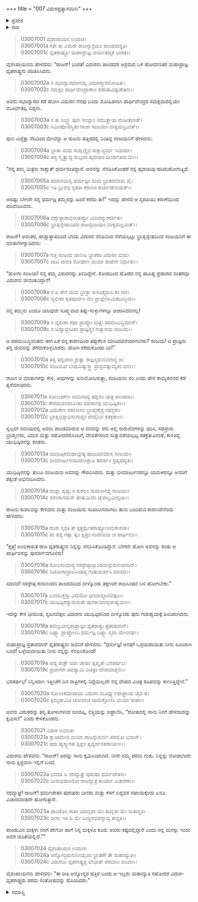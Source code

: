 +++
title = "007 ವಿದುರಪ್ರತ್ಯಾಗಮನಃ"
+++

<details><summary>ಪ್ರವೇಶ</summary>


।।   ಓಂ ಓಂ ನಮೋ ನಾರಾಯಣಾಯ।।   ಶ್ರೀ ವೇದವ್ಯಾಸಾಯ ನಮಃ ।।

ಶ್ರೀ ಕೃಷ್ಣದ್ವೈಪಾಯನ ವೇದವ್ಯಾಸ ವಿರಚಿತ  

**ಶ್ರೀ ಮಹಾಭಾರತ**

**ಆರಣ್ಯಕ ಪರ್ವ**

**ಅರಣ್ಯಕ ಪರ್ವ**

**ಅಧ್ಯಾಯ 7**

</details>


<details><summary>ಸಾರ</summary>

ಪರಿತಪಿಸಿದ ಧೃತರಾಷ್ಟ್ರನು ವಿದುರನನ್ನು ಹಿಂದೆ ಕರೆದುಕೊಂಡು ಬರಲು ಸಂಜಯನನ್ನು ಕಳುಹಿಸುವುದು (1-10). ವಿದುರನು ಹಿಂದಿರುಗಿ ಧೃತರಾಷ್ಟ್ರನನ್ನು ಸೇರುವುದು (11-24).

</details>


> 03007001 ವೈಶಂಪಾಯನ ಉವಾಚ।  
03007001a ಗತೇ ತು ವಿದುರೇ ರಾಜನ್ನಾಶ್ರಮಂ ಪಾಂಡವಾನ್ಪ್ರತಿ।  
03007001c ಧೃತರಾಷ್ಟ್ರೋ ಮಹಾಪ್ರಾಜ್ಞಃ ಪರ್ಯತಪ್ಯತ ಭಾರತ।।

ವೈಶಂಪಾಯನನು ಹೇಳಿದನು: “ರಾಜನ್! ಭಾರತ! ವಿದುರನು ಪಾಂಡವರ ಆಶ್ರಮದ ಬಳಿ ಹೋದನಂತರ ಮಹಾಪ್ರಾಜ್ಞ ಧೃತರಾಷ್ಟ್ರನು ಪರಿತಪಿಸಿದನು.

> 03007002a ಸ ಸಭಾದ್ವಾರಮಾಗಮ್ಯ ವಿದುರಸ್ಮಾರಮೋಹಿತಃ।  
03007002c ಸಮಕ್ಷಂ ಪಾರ್ಥಿವೇಂದ್ರಾಣಾಂ ಪಪಾತಾವಿಷ್ಟಚೇತನಃ।।

ಅವನು ಸಭಾದ್ವಾರದ ಕಡೆ ಹೋಗಿ ವಿದುರನ ನೆನಪು ಬಂದು ಮೋಹಿತನಾಗಿ ಪಾರ್ಥಿವೇಂದ್ರರ ಸಮಕ್ಷಮದಲ್ಲಿಯೇ ಮೂರ್ಛೆತಪ್ಪಿ ಬಿದ್ದನು.

> 03007003a ಸ ತು ಲಬ್ಧ್ವಾ ಪುನಃ ಸಂಜ್ಞಾಂ ಸಮುತ್ಥಾಯ ಮಹೀತಲಾತ್।  
03007003c ಸಮೀಪೋಪಸ್ಥಿತಂ ರಾಜಾ ಸಂಜಯಂ ವಾಕ್ಯಮಬ್ರವೀತ್।।

ಪುನಃ ಎಚ್ಚೆತ್ತು ನೆಲದಿಂದ ಮೇಲೆದ್ದು ಆ ರಾಜನು ಹತ್ತಿರದಲ್ಲಿ ನಿಂತಿದ್ದ ಸಂಜಯನಿಗೆ ಹೇಳಿದನು:

> 03007004a ಭ್ರಾತಾ ಮಮ ಸುಹೃಚ್ಚೈವ ಸಾಕ್ಷಾದ್ಧರ್ಮ ಇವಾಪರಃ।   
03007004c ತಸ್ಯ ಸ್ಮೃತ್ವಾದ್ಯ ಸುಭೃಶಂ ಹೃದಯಂ ದೀರ್ಯತೀವ ಮೇ।।

“ನನ್ನ ತಮ್ಮ ಮಿತ್ರನು ಸಾಕ್ಷಾತ್ ಧರ್ಮನಂತಿದ್ದಾನೆ. ಅವನನ್ನು ನೆನಪಿಸಿಕೊಂಡರೆ ನನ್ನ ಹೃದಯವು ಹರಿದುಹೋಗುತ್ತಿದೆ.

> 03007005a ತಮಾನಯಸ್ವ ಧರ್ಮಜ್ಞಂ ಮಮ ಭ್ರಾತರಮಾಶು ವೈ।  
03007005c ಇತಿ ಬ್ರುವನ್ಸ ನೃಪತಿಃ ಕರುಣಂ ಪರ್ಯದೇವಯತ್।।

ಆದಷ್ಟು ಬೇಗನೇ ನನ್ನ ಧರ್ಮಜ್ಞ ತಮ್ಮನನ್ನು ಹಿಂದೆ ಕರೆದು ತಾ!” ಇದನ್ನು ಹೇಳಿದ ಆ ನೃಪತಿಯು ಕರುಣೆಯಿಂದ ಪರಿವೇದಿಸಿದನು.

> 03007006a ಪಶ್ಚಾತ್ತಾಪಾಭಿಸಂತಪ್ತೋ ವಿದುರಸ್ಮಾರಕರ್ಶಿತಃ।  
03007006c ಭ್ರಾತೃಸ್ನೇಹಾದಿದಂ ರಾಜನ್ಸಂಜಯಂ ವಾಕ್ಯಮಬ್ರವೀತ್।।

ರಾಜನ್! ಅನಂತರ, ಪಾಶ್ಚಾತ್ತಾಪದಿಂದ ಬೆಂದು ವಿದುರನ ನೆನಪಿನಿಂದ ಸೆಳೆಯಲ್ಪಟ್ಟು ಭ್ರಾತೃಸ್ನೇಹದಿಂದ ಸಂಜಯನಿಗೆ ಈ ಮಾತುಗಳನ್ನಾಡಿದನು:

> 03007007a ಗಚ್ಚ ಸಂಜಯ ಜಾನೀಹಿ ಭ್ರಾತರಂ ವಿದುರಂ ಮಮ।  
03007007c ಯದಿ ಜೀವತಿ ರೋಷೇಣ ಮಯಾ ಪಾಪೇನ ನಿರ್ಧುತಃ।।

“ಹೋಗು ಸಂಜಯ! ನನ್ನ ತಮ್ಮ ವಿದುರನನ್ನು ತಿಳಿದಿದ್ದೇನೆ. ಕೋಪದಿಂದ ಹೊಡೆದ ನನ್ನ ಪಾಪಿಷ್ಟ ಪ್ರಹಾರದ ನಂತರವೂ ವಿದುರನು ಜೀವಂತವಿದ್ದಾನೆ!

> 03007008a ನ ಹಿ ತೇನ ಮಮ ಭ್ರಾತ್ರಾ ಸುಸೂಕ್ಷ್ಮಮಪಿ ಕಿಂ ಚನ।  
03007008c ವ್ಯಲೀಕಂ ಕೃತಪೂರ್ವಂ ಮೇ ಪ್ರಾಜ್ಞೇನಾಮಿತಬುದ್ಧಿನಾ।।

ನನ್ನ ತಮ್ಮನು ಎಂದೂ ಯಾವುದೇ ಸೂಕ್ಷ್ಮವಾದ ತಪ್ಪು-ಸುಳ್ಳುಗಳನ್ನೂ ಆಚರಿಸಿದವನಲ್ಲ!

> 03007009a ಸ ವ್ಯಲೀಕಂ ಕಥಂ ಪ್ರಾಪ್ತೋ ಮತ್ತಃ ಪರಮಬುದ್ಧಿಮಾನ್।  
03007009c ನ ಜಹ್ಯಾಜ್ಜೀವಿತಂ ಪ್ರಾಜ್ಞಸ್ತಂ ಗಚ್ಚಾನಯ ಸಂಜಯ।।

ಆ ಪರಮಬುದ್ಧಿವಂತನು ಈಗ ಏಕೆ ನನ್ನ ಕಾರಣದಿಂದ ತಪ್ಪುಕೆಲಸ ಮಾಡಿದವನೆಂದಾಗಬೇಕು? ಸಂಜಯ! ಆ ಪ್ರಾಜ್ಞನು ತನ್ನ ಜೀವವನ್ನು ತೆಗೆದುಕೊಳ್ಳಬಾರದು. ಹೋಗಿ ಕರೆದುಕೊಂಡು ಬಾ!”

> 03007010a ತಸ್ಯ ತದ್ವಚನಂ ಶ್ರುತ್ವಾ ರಾಜ್ಞಸ್ತಮನುಮಾನ್ಯ ಚ।  
03007010c ಸಂಜಯೋ ಬಾಢಮಿತ್ಯುಕ್ತ್ವಾ ಪ್ರಾದ್ರವತ್ಕಾಮ್ಯಕಂ ವನಂ।।

ರಾಜನ ಆ ಮಾತುಗಳನ್ನು ಕೇಳಿ, ಅವುಗಳನ್ನು ಅನುಮೋದಿಸುತ್ತಾ, ಸಂಜಯನು ಸರಿ ಎಂದು ಹೇಳಿ ಕಾಮ್ಯಕವನದ ಕಡೆ ತ್ವರೆಮಾಡಿದನು.

> 03007011a ಸೋಽಚಿರೇಣ ಸಮಾಸಾದ್ಯ ತದ್ವನಂ ಯತ್ರ ಪಾಂಡವಾಃ।  
03007011c ರೌರವಾಜಿನಸಂವೀತಂ ದದರ್ಶಾಥ ಯುಧಿಷ್ಠಿರಂ।।   
03007012a ವಿದುರೇಣ ಸಹಾಸೀನಂ ಬ್ರಾಹ್ಮಣೈಶ್ಚ ಸಹಸ್ರಶಃ।  
03007012c ಭ್ರಾತೃಭಿಶ್ಚಾಭಿಸಂಗುಪ್ತಂ ದೇವೈರಿವ ಶತಕ್ರತುಂ।।

ಸ್ವಲ್ಪವೇ ಸಮಯದಲ್ಲಿ ಅವನು ಪಾಂಡವರಿರುವ ಆ ವನವನ್ನು ಸೇರಿ ಅಲ್ಲಿ ರುರುಜಿನಗಳನ್ನು ಧರಿಸಿ, ಸಹಸ್ರಾರು ಬ್ರಾಹ್ಮಣರು, ವಿದುರ ಮತ್ತು ಸಹೋದರರೊಂದಿಗೆ, ದೇವತೆಗಳಿಂದ ಸುತ್ತುವರೆಯಲ್ಪಟ್ಟ ಶತಕ್ರತುವಿನಂತೆ, ಕುಳಿತಿದ್ದ ಯುಧಿಷ್ಠಿರನನ್ನು ಕಂಡನು.

> 03007013a ಯುಧಿಷ್ಠಿರಮಥಾಭ್ಯೇತ್ಯ ಪೂಜಯಾಮಾಸ ಸಂಜಯಃ।   
03007013c ಭೀಮಾರ್ಜುನಯಮಾಂಶ್ಚಾಪಿ ತದರ್ಹಂ ಪ್ರತ್ಯಪದ್ಯತ।।

ಯುಧಿಷ್ಠಿರನನ್ನು ತಲುಪಿ ಸಂಜಯನು ಅವನನ್ನು ಗೌರವಿಸಿದನು. ಮತ್ತು ಭೀಮಾರ್ಜುನರನ್ನೂ ಯಮಳರನ್ನೂ ಅವರಿಗೆ ತಕ್ಕಂತೆ ಅಭಿನಂದಿಸಿದನು.

> 03007014a ರಾಜ್ಞಾ ಪೃಷ್ಟಃ ಸ ಕುಶಲಂ ಸುಖಾಸೀನಶ್ಚ ಸಂಜಯಃ।  
03007014c ಶಶಂಸಾಗಮನೇ ಹೇತುಮಿದಂ ಚೈವಾಬ್ರವೀದ್ವಚಃ।।

ರಾಜನು ಕುಶಲವನ್ನು ಕೇಳಿದನು ಮತ್ತು ಸಂಜಯನು ಸುಖಾಸೀನನಾಗಲು ತಾನು ಬಂದಿರುವ ಕಾರಣವೇನೆಂದು ಹೇಳಿದನು:

> 03007015a ರಾಜಾ ಸ್ಮರತಿ ತೇ ಕ್ಷತ್ತರ್ಧೃತರಾಷ್ಟ್ರೋಽಂಬಿಕಾಸುತಃ।  
03007015c ತಂ ಪಶ್ಯ ಗತ್ವಾ ತ್ವಂ ಕ್ಷಿಪ್ರಂ ಸಂಜೀವಯ ಚ ಪಾರ್ಥಿವಂ।।

“ಕ್ಷತ್ತ! ಅಂಬಿಕಾಸುತ ರಾಜ ಧೃತರಾಷ್ಟ್ರನು ನಿನ್ನನ್ನು ನೆನಪಿಸಿಕೊಂಡಿದ್ದಾನೆ. ಬೇಗನೇ ಹೋಗಿ ಅವನನ್ನು ಕಂಡು ಆ ಪಾರ್ಥಿವನನ್ನು ಪುನರ್ಜೀವಗೊಳಿಸು!

> 03007016a ಸೋಽನುಮಾನ್ಯ ನರಶ್ರೇಷ್ಠಾನ್ಪಾಂಡವಾನ್ಕುರುನಂದನಾನ್।  
03007016c ನಿಯೋಗಾದ್ರಾಜಸಿಂಹಸ್ಯ ಗಂತುಮರ್ಹಸಿ ಮಾನದ।।

ಮಾನದ! ನರಶ್ರೇಷ್ಠ ಕುರುನಂದನ ಪಾಂಡವರಿಂದ ಬೀಳ್ಕೊಂಡು ತಕ್ಷಣವೇ ರಾಜಸಿಂಹನ ಬಳಿ ಹೋಗಬೇಕು.”

> 03007017a ಏವಮುಕ್ತಸ್ತು ವಿದುರೋ ಧೀಮಾನ್ಸ್ವಜನವತ್ಸಲಃ।  
03007017c ಯುಧಿಷ್ಠಿರಸ್ಯಾನುಮತೇ ಪುನರಾಯಾದ್ಗಜಾಹ್ವಯಂ।।

ಇದನ್ನು ಕೇಳಿ ಧೀಮಂತ, ಸ್ವಜನವತ್ಸಲ ವಿದುರನು ಯುಧಿಷ್ಠಿರನಿಂದ ಬೀಳ್ಕೊಂಡು ಪುನಃ ಗಜಾಹ್ವಯಕ್ಕೆ ಹಿಂದಿರುಗಿದನು.

> 03007018a ತಮಬ್ರವೀನ್ಮಹಾಪ್ರಾಜ್ಞಂ ಧೃತರಾಷ್ಟ್ರಃ ಪ್ರತಾಪವಾನ್।   
03007018c ದಿಷ್ಟ್ಯಾ ಪ್ರಾಪ್ತೋಽಸಿ ಧರ್ಮಜ್ಞ ದಿಷ್ಟ್ಯಾ ಸ್ಮರಸಿ ಮೇಽನಘ।।

ಮಹಾಪ್ರಾಜ್ಞ ಪ್ರತಾಪವಾನ್ ಧೃತರಾಷ್ಟ್ರನು ಅವನಿಗೆ ಹೇಳಿದನು: “ಧರ್ಮಜ್ಞ! ಆನಘ! ಒಳ್ಳೆಯದಾಯಿತು ನೀನು ಹಿಂದಿರುಗಿ ಬಂದೆ! ಒಳ್ಳೆಯದಾಯಿತು ನೀನು ನನ್ನನ್ನು ನೆನಪಿಸಿಕೊಂಡೆ!

> 03007019a ಅದ್ಯ ರಾತ್ರೌ ದಿವಾ ಚಾಹಂ ತ್ವತ್ಕೃತೇ ಭರತರ್ಷಭ।  
03007019c ಪ್ರಜಾಗರೇ ಪಪಶ್ಯಾಮಿ ವಿಚಿತ್ರಂ ದೇಹಮಾತ್ಮನಃ।।

ಭರತರ್ಷಭ! ನಿನ್ನಿಂದಾಗಿ ಇತ್ತೀಚೆಗೆ ದಿನ ರಾತ್ರಿಗಳಲ್ಲಿ ನಿದ್ದೆಯಿಲ್ಲದೇ ನನ್ನ ದೇಹದ ವಿಚಿತ್ರ ರೂಪವನ್ನು ಕಾಣುತ್ತಿದ್ದೇನೆ.”

> 03007020a ಸೋಽಂಕಮಾದಾಯ ವಿದುರಂ ಮೂರ್ಧ್ನ್ಯುಪಾಘ್ರಾಯ ಚೈವ ಹ।  
03007020c ಕ್ಷಮ್ಯತಾಮಿತಿ ಚೋವಾಚ ಯದುಕ್ತೋಽಸಿ ಮಯಾ ರುಷಾ।।

ಅವನು ವಿದುರರನ್ನು ತನ್ನ ತೋಳುಗಳಿಂದ ಬಿಗಿದಪ್ಪಿ, ನೆತ್ತಿಯನ್ನು ಆಘ್ರಾಣಿಸಿ, “ರೋಷದಲ್ಲಿ ನಾನು ನಿನಗೆ ಹೇಳಿದುದನ್ನು ಕ್ಷಮಿಸು!” ಎಂದು ಕೇಳಿಕೊಂಡನು.

> 03007021 ವಿದುರ ಉವಾಚ।  
03007021a ಕ್ಷಾಂತಮೇವ ಮಯಾ ರಾಜನ್ಗುರುರ್ನಃ ಪರಮೋ ಭವಾನ್।  
03007021c ತಥಾ ಹ್ಯಸ್ಮ್ಯಾಗತಃ ಕ್ಷಿಪ್ರಂ ತ್ವದ್ದರ್ಶನಪರಾಯಣಃ।।

ವಿದುರನು ಹೇಳಿದನು: “ರಾಜನ್! ಅದನ್ನು ನಾನು ಕ್ಷಮಿಸಿಯಾಗಿದೆ. ನೀನೇ ನಮ್ಮ ಪರಮ ಗುರು. ನಿನ್ನನ್ನು ನೋಡಲೆಂದೇ ನಾನು ಕ್ಷಿಪ್ರವಾಗಿ ಇಲ್ಲಿಗೆ ಬಂದೆ.

> 03007022a ಭವಂತಿ ಹಿ ನರವ್ಯಾಘ್ರ ಪುರುಷಾ ಧರ್ಮಚೇತಸಃ।  
03007022c ದೀನಾಭಿಪಾತಿನೋ ರಾಜನ್ನಾತ್ರ ಕಾರ್ಯಾ ವಿಚಾರಣಾ।।

ನರವ್ಯಾಘ್ರ! ರಾಜನ್! ಧರ್ಮಚೇತಸ ಪುರುಷರು ದೀನರು ಮತ್ತು ಕೆಳಗೆ ಬಿದ್ದವರ ಸಹಾಯಕ್ಕೆಂದು ಏನೂ ವಿಚಾರಮಾಡದೇ ಹೋಗುತ್ತಾರೆ.

> 03007023a ಪಾಂಡೋಃ ಸುತಾ ಯಾದೃಶಾ ಮೇ ತಾದೃಶಾ ಮೇ ಸುತಾಸ್ತವ।   
03007023c ದೀನಾ ಇತಿ ಹಿ ಮೇ ಬುದ್ಧಿರಭಿಪನ್ನಾದ್ಯ ತಾನ್ಪ್ರತಿ।।

ಪಾಂಡುವಿನ ಮಕ್ಕಳು ನನಗೆ ಹೇಗೋ ಹಾಗೆ ನಿನ್ನ ಮಕ್ಕಳೂ ಕೂಡ. ಅವರು ಕಷ್ಟದಲ್ಲಿದ್ದಾರೆ ಎಂದು ನನ್ನ ಮನಸ್ಸು ಇಂದು ಅವರ ಜೊತೆಯಲ್ಲಿದೆ.””

> 03007024 ವೈಶಂಪಾಯನ ಉವಾಚ।  
03007024a ಅನ್ಯೋನ್ಯಮನುನೀಯೈವಂ ಭ್ರಾತರೌ ತೌ ಮಹಾದ್ಯುತೀ।  
03007024c ವಿದುರೋ ಧೃತರಾಷ್ಟ್ರಶ್ಚ ಲೇಭಾತೇ ಪರಮಾಂ ಮುದಂ।।

ವೈಶಂಪಾಯನನು ಹೇಳಿದನು: “ಈ ರೀತಿ ಅನ್ಯೋನ್ಯರ ಹತ್ತಿರ ಬಂದು ಆ ಇಬ್ಬರು ಮಹಾದ್ಯುತಿ ಸಹೋದರ ವಿದುರ-ಧೃತರಾಷ್ಟ್ರರು ಪರಮ ಸಂತೋಷವನ್ನು ಹೊಂದಿದರು.”



<details><summary>ಸಮಾಪ್ತಿ</summary>


ಇತಿ ಶ್ರೀ ಮಹಾಭಾರತೇ ಆರಣ್ಯಕಪರ್ವಣಿ ಅರಣ್ಯಕಪರ್ವಣಿ ವಿದುರಪ್ರತ್ಯಾಗಮನೇ ಸಪ್ತಮೋಽಧ್ಯಾಯಃ।  
ಇದು ಶ್ರೀ ಮಹಾಭಾರತದಲ್ಲಿ ಆರಣ್ಯಕಪರ್ವದಲ್ಲಿ ಅರಣ್ಯಕಪರ್ವದಲ್ಲಿ ವಿದುರಪ್ರತ್ಯಾಗಮನ ಎನ್ನುವ ಏಳನೆಯ ಅಧ್ಯಾಯವು.


</details>


